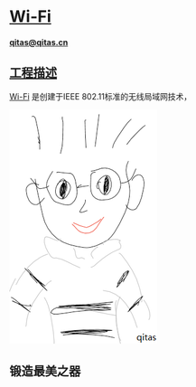 ﻿# [Wi-Fi](https://github.com/qitas/WIFI) 

#### qitas@qitas.cn

## [工程描述](https://github.com/qitas/WIFI/wiki) 

[Wi-Fi](https://github.com/qitas/WIFI) 是创建于IEEE 802.11标准的无线局域网技术，

[![sites](qitas/qitas.png)](http://www.qitas.cn)
## 锻造最美之器